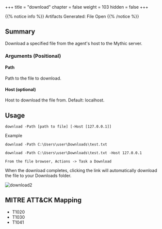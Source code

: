 +++
title = "download"
chapter = false
weight = 103
hidden = false
+++

{{% notice info %}}
Artifacts Generated: File Open
{{% /notice %}}

## Summary
Download a specified file from the agent's host to the Mythic server.

### Arguments (Positional)
#### Path

Path to the file to download.

#### Host (optional)

Host to download the file from. Default: localhost.

## Usage
```
download -Path [path to file] [-Host [127.0.0.1]]
```
Example
```
download -Path C:\Users\user\Downloads\test.txt

download -Path C:\Users\user\Downloads\test.txt -Host 127.0.0.1

From the file browser, Actions -> Task a Download
```

When the download completes, clicking the link will automatically download the file to your Downloads folder.

![download2](../images/download02.png)


## MITRE ATT&CK Mapping

- T1020
- T1030
- T1041